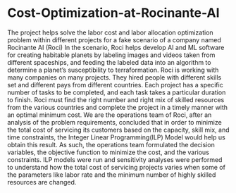 # Cost-Optimization-at-Rocinante-AI
The project helps solve the labor cost and labor allocation optimization problem within different projects for a fake scenario of a company named Rocinante AI (Roci) 
In the scenario, Roci helps develop AI and ML software for creating habitable planets by labeling images and videos taken from different spaceships, and feeding the labeled data into an algorithm to determine a planet’s susceptibility to terraformation.
Roci is working with many companies on many projects. They hired people with different skills set and different pays from different countries.
Each project has a specific number of tasks to be completed, and each task takes a particular duration to finish. Roci must find the right number and right mix of skilled resources from the various countries and complete the project in a timely manner with an optimal minimum cost.
We are the operations team of Roci, after an analysis of the problem requirements, concluded that in order to minimize the total cost of servicing its customers based on the capacity, skill mix, and time constraints, the Integer Linear Programming(ILP) Model would help us obtain this result. As such, the operations team formulated the decision variables, the objective function to minimize the cost, and the various constraints. ILP models were run and sensitivity analyses were performed to understand how the total cost of servicing projects varies when some of the parameters like labor rate and the minimum number of highly skilled resources are changed.
